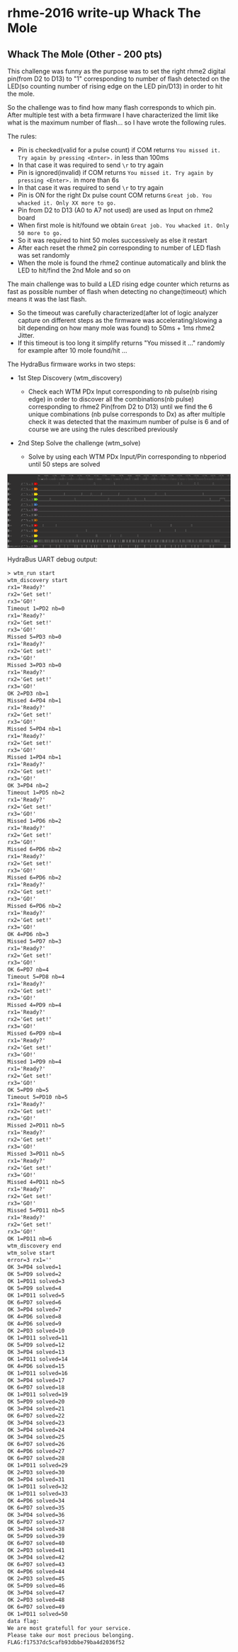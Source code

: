 # rhme-2016 write-up Whack The Mole

<a name="whackthemole"></a>
## Whack The Mole (Other - 200 pts)

This challenge was funny as the purpose was to set the right rhme2 digital pin(from D2 to D13) to "1" corresponding to number of flash detected on the LED(so counting number of rising edge on the LED pin/D13) in order to hit the mole.

So the challenge was to find how many flash corresponds to which pin.
After multiple test with a beta firmware I have characterized the limit like what is the maximum number of flash... so I have wrote the following rules.

The rules:
* Pin is checked(valid for a pulse count) if COM returns `You missed it. Try again by pressing <Enter>.` in less than 100ms
 * In that case it was required to send `\r` to try again
* Pin is ignored(invalid) if COM returns `You missed it. Try again by pressing <Enter>.` in more than 6s
 * In that case it was required to send `\r` to try again
* Pin is ON for the right Dx pulse count COM returns `Great job. You whacked it. Only XX more to go.`
* Pin from D2 to D13 (A0 to A7 not used) are used as Input on rhme2 board
* When first mole is hit/found we obtain `Great job. You whacked it. Only 50 more to go.`
 * So it was required to hint 50 moles successively as else it restart
 * After each reset the rhme2 pin corresponding to number of LED flash was set randomly
 * When the mole is found the rhme2 continue automatically and blink the LED to hit/find the 2nd Mole and so on
 
The main challenge was to build a LED rising edge counter which returns as fast as possible number of flash when detecting no change(timeout) which means it was the last flash.
 * So the timeout was carefully characterized(after lot of logic analyzer capture on different steps as the firmware was accelerating/slowing a bit depending on how many mole was found) to 50ms + 1ms rhme2 Jitter.
 * If this timeout is too long it simplify returns "You missed it ..." randomly for example after 10 mole found/hit ...

The HydraBus firmware works in two steps:
* 1st Step Discovery (wtm_discovery)
  * Check each WTM PDx Input corresponding to nb pulse(nb rising edge) in order to discover all the combinations(nb pulse) corresponding to rhme2 Pin(from D2 to D13) until we find the 6 unique combinations (nb pulse corresponds to Dx) as after multiple check it was detected that the maximum number of pulse is 6 and of course we are using the rules described previously
  
* 2nd Step Solve the challenge (wtm_solve)
  * Solve by using each WTM PDx Input/Pin corresponding to nbperiod until 50 steps are solved

![Logic Analyzer Whack The Mole Solved](WhacTheMole_Solve_LA.png)

HydraBus UART debug output:
```
> wtm_run start
wtm_discovery start
rx1='Ready?'
rx2='Get set!'
rx3='GO!'
Timeout 1=PD2 nb=0
rx1='Ready?'
rx2='Get set!'
rx3='GO!'
Missed 5=PD3 nb=0
rx1='Ready?'
rx2='Get set!'
rx3='GO!'
Missed 3=PD3 nb=0
rx1='Ready?'
rx2='Get set!'
rx3='GO!'
OK 2=PD3 nb=1
Missed 4=PD4 nb=1
rx1='Ready?'
rx2='Get set!'
rx3='GO!'
Missed 5=PD4 nb=1
rx1='Ready?'
rx2='Get set!'
rx3='GO!'
Missed 1=PD4 nb=1
rx1='Ready?'
rx2='Get set!'
rx3='GO!'
OK 3=PD4 nb=2
Timeout 1=PD5 nb=2
rx1='Ready?'
rx2='Get set!'
rx3='GO!'
Missed 1=PD6 nb=2
rx1='Ready?'
rx2='Get set!'
rx3='GO!'
Missed 6=PD6 nb=2
rx1='Ready?'
rx2='Get set!'
rx3='GO!'
Missed 6=PD6 nb=2
rx1='Ready?'
rx2='Get set!'
rx3='GO!'
Missed 6=PD6 nb=2
rx1='Ready?'
rx2='Get set!'
rx3='GO!'
OK 4=PD6 nb=3
Missed 5=PD7 nb=3
rx1='Ready?'
rx2='Get set!'
rx3='GO!'
OK 6=PD7 nb=4
Timeout 5=PD8 nb=4
rx1='Ready?'
rx2='Get set!'
rx3='GO!'
Missed 4=PD9 nb=4
rx1='Ready?'
rx2='Get set!'
rx3='GO!'
Missed 6=PD9 nb=4
rx1='Ready?'
rx2='Get set!'
rx3='GO!'
Missed 1=PD9 nb=4
rx1='Ready?'
rx2='Get set!'
rx3='GO!'
OK 5=PD9 nb=5
Timeout 5=PD10 nb=5
rx1='Ready?'
rx2='Get set!'
rx3='GO!'
Missed 2=PD11 nb=5
rx1='Ready?'
rx2='Get set!'
rx3='GO!'
Missed 3=PD11 nb=5
rx1='Ready?'
rx2='Get set!'
rx3='GO!'
Missed 4=PD11 nb=5
rx1='Ready?'
rx2='Get set!'
rx3='GO!'
Missed 5=PD11 nb=5
rx1='Ready?'
rx2='Get set!'
rx3='GO!'
OK 1=PD11 nb=6
wtm_discovery end
wtm_solve start
error=3 rx1=''
OK 3=PD4 solved=1
OK 5=PD9 solved=2
OK 1=PD11 solved=3
OK 5=PD9 solved=4
OK 1=PD11 solved=5
OK 6=PD7 solved=6
OK 3=PD4 solved=7
OK 4=PD6 solved=8
OK 4=PD6 solved=9
OK 2=PD3 solved=10
OK 1=PD11 solved=11
OK 5=PD9 solved=12
OK 3=PD4 solved=13
OK 1=PD11 solved=14
OK 4=PD6 solved=15
OK 1=PD11 solved=16
OK 3=PD4 solved=17
OK 6=PD7 solved=18
OK 1=PD11 solved=19
OK 5=PD9 solved=20
OK 3=PD4 solved=21
OK 6=PD7 solved=22
OK 3=PD4 solved=23
OK 3=PD4 solved=24
OK 3=PD4 solved=25
OK 6=PD7 solved=26
OK 4=PD6 solved=27
OK 6=PD7 solved=28
OK 1=PD11 solved=29
OK 2=PD3 solved=30
OK 3=PD4 solved=31
OK 1=PD11 solved=32
OK 1=PD11 solved=33
OK 4=PD6 solved=34
OK 6=PD7 solved=35
OK 3=PD4 solved=36
OK 6=PD7 solved=37
OK 3=PD4 solved=38
OK 5=PD9 solved=39
OK 6=PD7 solved=40
OK 2=PD3 solved=41
OK 3=PD4 solved=42
OK 6=PD7 solved=43
OK 4=PD6 solved=44
OK 2=PD3 solved=45
OK 5=PD9 solved=46
OK 3=PD4 solved=47
OK 2=PD3 solved=48
OK 6=PD7 solved=49
OK 1=PD11 solved=50
data flag:
We are most gratefull for your service.
Please take our most precious belonging.
FLAG:f17537dc5cafb93dbbe79ba4d2036f52
```
